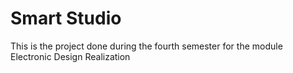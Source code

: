 # Smart Studio
This is the project done during the fourth semester for the module Electronic Design Realization
